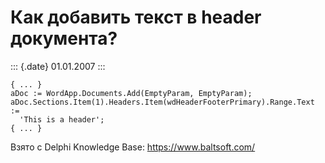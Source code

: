 Как добавить текст в header документа?
======================================

::: {.date}
01.01.2007
:::

    { ... }
    aDoc := WordApp.Documents.Add(EmptyParam, EmptyParam);
    aDoc.Sections.Item(1).Headers.Item(wdHeaderFooterPrimary).Range.Text :=
      'This is a header';
    { ... }

Взято с Delphi Knowledge Base: <https://www.baltsoft.com/>
